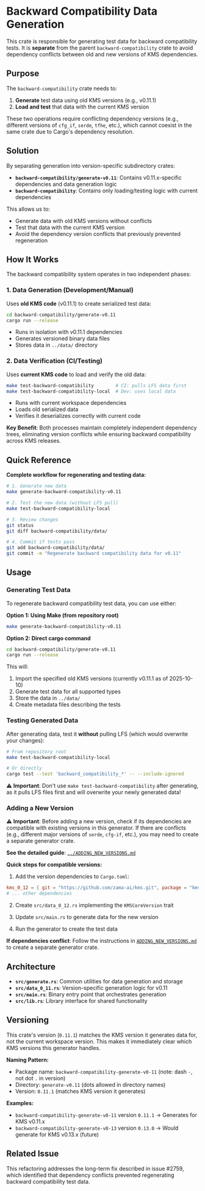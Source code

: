 # Backward Compatibility Data Generation

This crate is responsible for generating test data for backward compatibility tests. It is **separate** from the parent `backward-compatibility` crate to avoid dependency conflicts between old and new versions of KMS dependencies.

## Purpose

The `backward-compatibility` crate needs to:
1. **Generate** test data using old KMS versions (e.g., v0.11.1)
2. **Load and test** that data with the current KMS version

These two operations require conflicting dependency versions (e.g., different versions of `cfg_if`, `serde`, `tfhe`, etc.), which cannot coexist in the same crate due to Cargo's dependency resolution.

## Solution

By separating generation into version-specific subdirectory crates:
- **`backward-compatibility/generate-v0.11`**: Contains v0.11.x-specific dependencies and data generation logic
- **`backward-compatibility`**: Contains only loading/testing logic with current dependencies

This allows us to:
- Generate data with old KMS versions without conflicts
- Test that data with the current KMS version
- Avoid the dependency version conflicts that previously prevented regeneration

## How It Works

The backward compatibility system operates in two independent phases:

### 1. **Data Generation** (Development/Manual)
Uses **old KMS code** (v0.11.1) to create serialized test data:
```bash
cd backward-compatibility/generate-v0.11
cargo run --release
```
- Runs in isolation with v0.11.1 dependencies
- Generates versioned binary data files
- Stores data in `../data/` directory

### 2. **Data Verification** (CI/Testing)
Uses **current KMS code** to load and verify the old data:
```bash
make test-backward-compatibility        # CI: pulls LFS data first
make test-backward-compatibility-local  # Dev: uses local data
```
- Runs with current workspace dependencies
- Loads old serialized data
- Verifies it deserializes correctly with current code

**Key Benefit**: Both processes maintain completely independent dependency trees, eliminating version conflicts while ensuring backward compatibility across KMS releases.

## Quick Reference

**Complete workflow for regenerating and testing data:**

```bash
# 1. Generate new data
make generate-backward-compatibility-v0.11

# 2. Test the new data (without LFS pull)
make test-backward-compatibility-local

# 3. Review changes
git status
git diff backward-compatibility/data/

# 4. Commit if tests pass
git add backward-compatibility/data/
git commit -m "Regenerate backward compatibility data for v0.11"
```

## Usage

### Generating Test Data

To regenerate backward compatibility test data, you can use either:

**Option 1: Using Make (from repository root)**
```bash
make generate-backward-compatibility-v0.11
```

**Option 2: Direct cargo command**
```bash
cd backward-compatibility/generate-v0.11
cargo run --release
```

This will:
1. Import the specified old KMS versions (currently v0.11.1 as of 2025-10-10)
2. Generate test data for all supported types
3. Store the data in `../data/`
4. Create metadata files describing the tests

### Testing Generated Data

After generating data, test it **without** pulling LFS (which would overwrite your changes):

```bash
# From repository root
make test-backward-compatibility-local

# Or directly
cargo test --test 'backward_compatibility_*' -- --include-ignored
```

⚠️ **Important**: Don't use `make test-backward-compatibility` after generating, as it pulls LFS files first and will overwrite your newly generated data!

### Adding a New Version

⚠️ **Important**: Before adding a new version, check if its dependencies are compatible with existing versions in this generator. If there are conflicts (e.g., different major versions of `serde`, `cfg-if`, etc.), you may need to create a separate generator crate.

**See the detailed guide**: [`../ADDING_NEW_VERSIONS.md`](../ADDING_NEW_VERSIONS.md)

**Quick steps for compatible versions:**

1. Add the version dependencies to `Cargo.toml`:
```toml
kms_0_12 = { git = "https://github.com/zama-ai/kms.git", package = "kms", rev = "v0.12.0" }
# ... other dependencies
```

2. Create `src/data_0_12.rs` implementing the `KMSCoreVersion` trait

3. Update `src/main.rs` to generate data for the new version

4. Run the generator to create the test data

**If dependencies conflict**: Follow the instructions in [`ADDING_NEW_VERSIONS.md`](../ADDING_NEW_VERSIONS.md) to create a separate generator crate.

## Architecture

- **`src/generate.rs`**: Common utilities for data generation and storage
- **`src/data_0_11.rs`**: Version-specific generation logic for v0.11
- **`src/main.rs`**: Binary entry point that orchestrates generation
- **`src/lib.rs`**: Library interface for shared functionality

## Versioning

This crate's version (`0.11.1`) matches the KMS version it generates data for, not the current workspace version. This makes it immediately clear which KMS versions this generator handles.

**Naming Pattern:**
- Package name: `backward-compatibility-generate-v0-11` (note: dash `-`, not dot `.` in version)
- Directory: `generate-v0.11` (dots allowed in directory names)
- Version: `0.11.1` (matches KMS version it generates)

**Examples:**
- `backward-compatibility-generate-v0-11` version `0.11.1` → Generates for KMS v0.11.x
- `backward-compatibility-generate-v0-13` version `0.13.0` → Would generate for KMS v0.13.x (future)

## Related Issue

This refactoring addresses the long-term fix described in issue #2759, which identified that dependency conflicts prevented regenerating backward compatibility test data.
